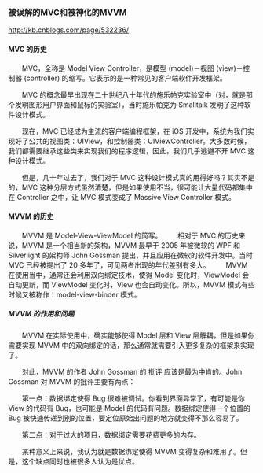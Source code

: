 ### 被误解的MVC和被神化的MVVM

http://kb.cnblogs.com/page/532236/

#### MVC 的历史
　　MVC，全称是 Model View Controller，是模型 (model)－视图 (view)－控制器 (controller) 的缩写。它表示的是一种常见的客户端软件开发框架。

　　MVC 的概念最早出现在二十世纪八十年代的施乐帕克实验室中（对，就是那个发明图形用户界面和鼠标的实验室），当时施乐帕克为 Smalltalk 发明了这种软件设计模式。

　　现在，MVC 已经成为主流的客户端编程框架，在 iOS 开发中，系统为我们实现好了公共的视图类：UIView，和控制器类：UIViewController。大多数时候，我们都需要继承这些类来实现我们的程序逻辑，因此，我们几乎逃避不开 MVC 这种设计模式。

　　但是，几十年过去了，我们对于 MVC 这种设计模式真的用得好吗？其实不是的，MVC 这种分层方式虽然清楚，但是如果使用不当，很可能让大量代码都集中在 Controller 之中，让 MVC 模式变成了 Massive View Controller 模式。

#### MVVM 的历史
　　MVVM 是 Model-View-ViewModel 的简写。
　　相对于 MVC 的历史来说，MVVM 是一个相当新的架构，MVVM 最早于 2005 年被微软的 WPF 和 Silverlight 的架构师 John Gossman 提出，并且应用在微软的软件开发中。当时 MVC 已经被提出了 20 多年了，可见两者出现的年代差别有多大。
　　MVVM 在使用当中，通常还会利用双向绑定技术，使得 Model 变化时，ViewModel 会自动更新，而 ViewModel 变化时，View 也会自动变化。所以，MVVM 模式有些时候又被称作：model-view-binder 模式。

##### MVVM 的作用和问题

　　MVVM 在实际使用中，确实能够使得 Model 层和 View 层解耦，但是如果你需要实现 MVVM 中的双向绑定的话，那么通常就需要引入更多复杂的框架来实现了。

　　对此，MVVM 的作者 John Gossman 的 批评 应该是最为中肯的。John Gossman 对 MVVM 的批评主要有两点：

　　第一点：数据绑定使得 Bug 很难被调试。你看到界面异常了，有可能是你 View 的代码有 Bug，也可能是 Model 的代码有问题。数据绑定使得一个位置的 Bug 被快速传递到别的位置，要定位原始出问题的地方就变得不那么容易了。

　　第二点：对于过大的项目，数据绑定需要花费更多的内存。

　　某种意义上来说，我认为就是数据绑定使得 MVVM 变得复杂和难用了。但是，这个缺点同时也被很多人认为是优点。

